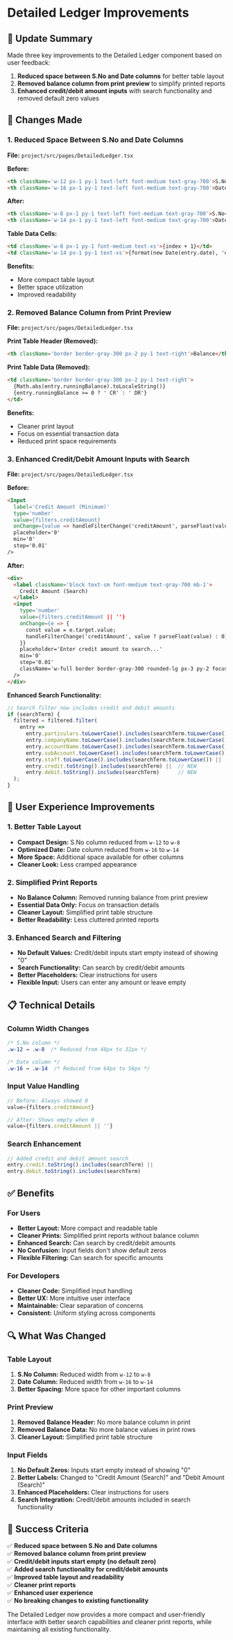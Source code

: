 # Detailed Ledger Improvements

## 🎯 Update Summary

Made three key improvements to the Detailed Ledger component based on user feedback:

1. **Reduced space between S.No and Date columns** for better table layout
2. **Removed balance column from print preview** to simplify printed reports
3. **Enhanced credit/debit amount inputs** with search functionality and removed default zero values

## 🔧 Changes Made

### 1. Reduced Space Between S.No and Date Columns

**File:** `project/src/pages/DetailedLedger.tsx`

**Before:**
```html
<th className='w-12 px-1 py-1 text-left font-medium text-gray-700'>S.No</th>
<th className='w-16 px-1 py-1 text-left font-medium text-gray-700'>Date</th>
```

**After:**
```html
<th className='w-8 px-1 py-1 text-left font-medium text-gray-700'>S.No</th>
<th className='w-14 px-1 py-1 text-left font-medium text-gray-700'>Date</th>
```

**Table Data Cells:**
```html
<td className='w-8 px-1 py-1 font-medium text-xs'>{index + 1}</td>
<td className='w-14 px-1 py-1 text-xs'>{format(new Date(entry.date), 'dd-MMM-yy')}</td>
```

**Benefits:**
- More compact table layout
- Better space utilization
- Improved readability

### 2. Removed Balance Column from Print Preview

**File:** `project/src/pages/DetailedLedger.tsx`

**Print Table Header (Removed):**
```html
<th className='border border-gray-300 px-2 py-1 text-right'>Balance</th>
```

**Print Table Data (Removed):**
```html
<td className='border border-gray-300 px-2 py-1 text-right'>
  {Math.abs(entry.runningBalance).toLocaleString()}
  {entry.runningBalance >= 0 ? ' CR' : ' DR'}
</td>
```

**Benefits:**
- Cleaner print layout
- Focus on essential transaction data
- Reduced print space requirements

### 3. Enhanced Credit/Debit Amount Inputs with Search

**File:** `project/src/pages/DetailedLedger.tsx`

**Before:**
```html
<Input
  label='Credit Amount (Minimum)'
  type='number'
  value={filters.creditAmount}
  onChange={value => handleFilterChange('creditAmount', parseFloat(value) || 0)}
  placeholder='0'
  min='0'
  step='0.01'
/>
```

**After:**
```html
<div>
  <label className='block text-sm font-medium text-gray-700 mb-1'>
    Credit Amount (Search)
  </label>
  <input
    type='number'
    value={filters.creditAmount || ''}
    onChange={e => {
      const value = e.target.value;
      handleFilterChange('creditAmount', value ? parseFloat(value) : 0);
    }}
    placeholder='Enter credit amount to search...'
    min='0'
    step='0.01'
    className='w-full border border-gray-300 rounded-lg px-3 py-2 focus:outline-none focus:ring-2 focus:ring-blue-500'
  />
</div>
```

**Enhanced Search Functionality:**
```typescript
// Search filter now includes credit and debit amounts
if (searchTerm) {
  filtered = filtered.filter(
    entry =>
      entry.particulars.toLowerCase().includes(searchTerm.toLowerCase()) ||
      entry.companyName.toLowerCase().includes(searchTerm.toLowerCase()) ||
      entry.accountName.toLowerCase().includes(searchTerm.toLowerCase()) ||
      entry.subAccount.toLowerCase().includes(searchTerm.toLowerCase()) ||
      entry.staff.toLowerCase().includes(searchTerm.toLowerCase()) ||
      entry.credit.toString().includes(searchTerm) ||  // NEW
      entry.debit.toString().includes(searchTerm)      // NEW
  );
}
```

## 🚀 User Experience Improvements

### 1. Better Table Layout
- **Compact Design:** S.No column reduced from `w-12` to `w-8`
- **Optimized Date:** Date column reduced from `w-16` to `w-14`
- **More Space:** Additional space available for other columns
- **Cleaner Look:** Less cramped appearance

### 2. Simplified Print Reports
- **No Balance Column:** Removed running balance from print preview
- **Essential Data Only:** Focus on transaction details
- **Cleaner Layout:** Simplified print table structure
- **Better Readability:** Less cluttered printed reports

### 3. Enhanced Search and Filtering
- **No Default Values:** Credit/debit inputs start empty instead of showing "0"
- **Search Functionality:** Can search by credit/debit amounts
- **Better Placeholders:** Clear instructions for users
- **Flexible Input:** Users can enter any amount or leave empty

## 📋 Technical Details

### Column Width Changes
```css
/* S.No column */
.w-12 → .w-8  /* Reduced from 48px to 32px */

/* Date column */
.w-16 → .w-14  /* Reduced from 64px to 56px */
```

### Input Value Handling
```typescript
// Before: Always showed 0
value={filters.creditAmount}

// After: Shows empty when 0
value={filters.creditAmount || ''}
```

### Search Enhancement
```typescript
// Added credit and debit amount search
entry.credit.toString().includes(searchTerm) ||
entry.debit.toString().includes(searchTerm)
```

## ✅ Benefits

### For Users
- **Better Layout:** More compact and readable table
- **Cleaner Prints:** Simplified print reports without balance column
- **Enhanced Search:** Can search by credit/debit amounts
- **No Confusion:** Input fields don't show default zeros
- **Flexible Filtering:** Can search for specific amounts

### For Developers
- **Cleaner Code:** Simplified input handling
- **Better UX:** More intuitive user interface
- **Maintainable:** Clear separation of concerns
- **Consistent:** Uniform styling across components

## 🔍 What Was Changed

### Table Layout
1. **S.No Column:** Reduced width from `w-12` to `w-8`
2. **Date Column:** Reduced width from `w-16` to `w-14`
3. **Better Spacing:** More space for other important columns

### Print Preview
1. **Removed Balance Header:** No more balance column in print
2. **Removed Balance Data:** No more balance values in print rows
3. **Cleaner Layout:** Simplified print table structure

### Input Fields
1. **No Default Zeros:** Inputs start empty instead of showing "0"
2. **Better Labels:** Changed to "Credit Amount (Search)" and "Debit Amount (Search)"
3. **Enhanced Placeholders:** Clear instructions for users
4. **Search Integration:** Credit/debit amounts included in search functionality

## 🎉 Success Criteria

✅ **Reduced space between S.No and Date columns**  
✅ **Removed balance column from print preview**  
✅ **Credit/debit inputs start empty (no default zero)**  
✅ **Added search functionality for credit/debit amounts**  
✅ **Improved table layout and readability**  
✅ **Cleaner print reports**  
✅ **Enhanced user experience**  
✅ **No breaking changes to existing functionality**

The Detailed Ledger now provides a more compact and user-friendly interface with better search capabilities and cleaner print reports, while maintaining all existing functionality.


